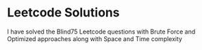 # Leetcode Solutions
I have solved the Blind75 Leetcode questions with Brute Force and Optimized approaches along with Space and Time complexity

